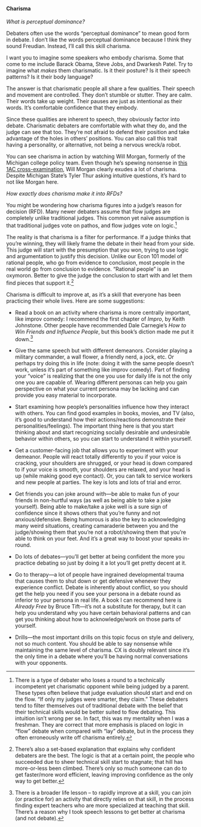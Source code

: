 #### **Charisma**

*What is perceptual dominance?*

Debaters often use the words “perceptual dominance” to mean good form in debate. I don’t like the words perceptual dominance because I think they sound Freudian. Instead, I’ll call this skill charisma. 

I want you to imagine some speakers who embody charisma. Some that come to me include Barack Obama, Steve Jobs, and Dwarkesh Patel. Try to imagine what *makes* them charismatic. Is it their posture? Is it their speech patterns? Is it their body language?

The answer is that charismatic people all share a few qualities. Their speech and movement are controlled. They don’t stumble or stutter. They are calm. Their words take up weight. Their pauses are just as intentional as their words. It’s comfortable confidence that they embody. 

Since these qualities are inherent to speech, they obviously factor into debate. Charismatic debaters are comfortable with what they do, and the judge can see that too. They’re not afraid to defend their position and take advantage of the holes in others’ positions. You can also call this trait having a personality, or alternative, not being a nervous wreck/a robot.

You can see charisma in action by watching Will Morgan, formerly of the Michigan college policy team. Even though he’s spewing nonsense in [this 1AC cross-examination](https://youtu.be/npEtCApMh0k), Will Morgan clearly exudes a lot of charisma. Despite Michigan State’s Tyler Thur asking intuitive questions, it’s hard to not like Morgan here.

*How exactly does charisma make it into RFDs?*

You might be wondering how charisma figures into a judge’s reason for decision (RFD). Many newer debaters assume that flow judges are completely unlike traditional judges. This common yet naïve assumption is that traditional judges vote on pathos, and flow judges vote on logic.[^1]

The reality is that charisma is a filter for performance. If a judge thinks that you’re winning, they will likely frame the debate in their head from your side. This judge will start with the presumption that you won, trying to use logic and argumentation to justify this decision. Unlike our Econ 101 model of rational people, who go from evidence to conclusion, most people in the real world go from conclusion to evidence. “Rational people” is an oxymoron. Better to give the judge the conclusion to start with and let them find pieces that support it.[^2]

Charisma is difficult to improve at, as it’s a skill that everyone has been practicing their whole lives. Here are some suggestions:

* Read a book on an activity where charisma is more centrally important, like improv comedy: I recommend the first chapter of *Impro*, by Keith Johnstone. Other people have recommended Dale Carnegie’s *How to Win Friends and Influence People*, but this book’s diction made me put it down.[^3]

* Give the same speech but with different demeanors. Consider playing a military commander, a wall flower, a friendly nerd, a jock, etc. Or perhaps try doing this in life (note: doing it with the same people doesn’t work, unless it’s part of something like improv comedy). Part of finding your “voice” is realizing that the one you use for daily life is not the only one you are capable of. Wearing different personas can help you gain perspective on what your current persona may be lacking and can provide you easy material to incorporate.

* Start examining how people’s personalities influence how they interact with others. You can find good examples in books, movies, and TV (also, it’s good to understand how their actions/reactions demonstrate their personalities/feelings). The important thing here is that you start thinking about and start recognizing socially desirable and undesirable behavior within others, so you can start to understand it within yourself.

* Get a customer-facing job that allows you to experiment with your demeanor. People will react totally differently to you if your voice is cracking, your shoulders are shrugged, or your head is down compared to if your voice is smooth, your shoulders are relaxed, and your head is up (while making good eye contact). Or, you can talk to service workers and new people at parties. The key is lots and lots of trial and error.

* Get friends you can joke around with—be able to make fun of your friends in non-hurtful ways (as well as being able to take a joke yourself). Being able to make/take a joke well is a sure sign of confidence since it shows others that you’re funny and not anxious/defensive. Being humorous is also the key to acknowledging many weird situations, creating camaraderie between you and the judge/showing them that you’re not a robot/showing them that you’re able to think on your feet. And it’s a great way to boost your speaks in-round.

* Do lots of debates—you’ll get better at being confident the more you practice debating so just by doing it a lot you’ll get pretty decent at it. 

* Go to therapy—a lot of people have ingrained developmental trauma that causes them to shut down or get defensive whenever they experience conflict. Debate is inherently about conflict, so you should get the help you need if you see your persona in a debate round as inferior to your persona in real life. A book I can recommend here is *Already Free* by Bruce Tift—it’s not a substitute for therapy, but it can help you understand why you have certain behavioral patterns and can get you thinking about how to acknowledge/work on those parts of yourself. 

* Drills—the most important drills on this topic focus on style and delivery, not so much content. You should be able to say nonsense while maintaining the same level of charisma. CX is doubly relevant since it’s the only time in a debate where you’ll be having normal conversations with your opponents.

[^1]:  There is a type of debater who loses a round to a technically incompetent yet charismatic opponent while being judged by a parent. These types often believe that judge evaluation should start and end on the flow. “If only my judges were smarter, they claim.” These debaters tend to filter themselves out of traditional debate with the belief that their technical skills would be better suited to flow debating. This intuition isn’t wrong per se. In fact, this was my mentality when I was a freshman. They are correct that more emphasis is placed on logic in “flow” debate when compared with “lay” debate, but in the process they often erroneously write off charisma entirely.
[^2]:  There’s also a set-based explanation that explains why confident debaters are the best. The logic is that at a certain point, the people who succeeded due to sheer technical skill start to stagnate; that hill has more-or-less been climbed. There’s only so much someone can do to get faster/more word efficient, leaving improving confidence as the only way to get better.
[^3]:  There is a broader life lesson – to rapidly improve at a skill, you can join (or practice for) an activity that directly relies on that skill, in the process finding expert teachers who are more specialized at teaching that skill. There’s a reason why I took speech lessons to get better at charisma (and not debate).
